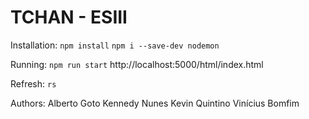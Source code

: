 # TCHAN - ESIII

Installation:
`npm install`
`npm i --save-dev nodemon`

Running:
`npm run start`
http://localhost:5000/html/index.html

Refresh:
`rs`

Authors:
Alberto Goto
Kennedy Nunes
Kevin Quintino
Vinícius Bomfim
